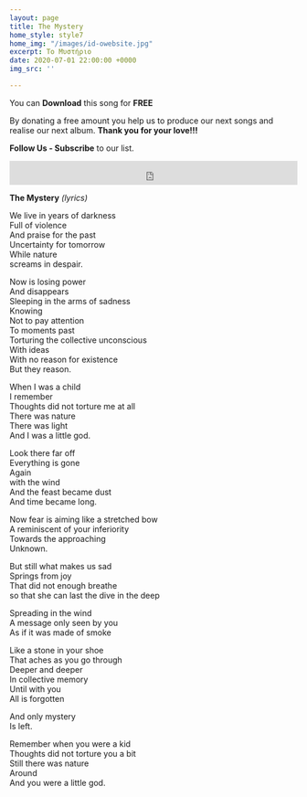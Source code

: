 ```yaml
---
layout: page
title: The Mystery
home_style: style7
home_img: "/images/id-owebsite.jpg"
excerpt: Το Μυστήριο
date: 2020-07-01 22:00:00 +0000
img_src: ''

---
```


You can **Download** this song for **FREE**

By donating a free amount you help us to produce our next songs and realise our next album. **Thank you for your love!!!**

**Follow Us - Subscribe** to our list.

<iframe style="border: 0; width: 100%; height: 42px;" src="https://bandcamp.com/EmbeddedPlayer/album=2634321029/size=small/bgcol=ffffff/linkcol=0687f5/track=3823232912/transparent=true/" seamless><a href="http://imperfectid.bandcamp.com/album/imperfect-id">Imperfect ID by Imperfect ID</a></iframe>

**The Mystery** _(lyrics)_

We live in years of darkness  
 Full of violence  
 And praise for the past  
 Uncertainty for tomorrow  
 While nature  
 screams in despair.

Now is losing power  
 And disappears  
 Sleeping in the arms of sadness  
 Knowing  
 Not to pay attention  
 To moments past  
 Torturing the collective unconscious  
 With ideas  
 With no reason for existence  
 But they reason.

When I was a child  
 I remember  
 Thoughts did not torture me at all  
 There was nature  
 There was light  
 And I was a little god.

Look there far off  
 Everything is gone  
 Again  
 with the wind  
 And the feast became dust  
 And time became long.

Now fear is aiming like a stretched bow  
 A reminiscent of your inferiority  
 Towards the approaching  
 Unknown.

But still what makes us sad  
 Springs from joy  
 That did not enough breathe  
 so that she can last the dive in the deep

Spreading in the wind  
 A message only seen by you  
 As if it was made of smoke

Like a stone in your shoe  
 That aches as you go through  
 Deeper and deeper  
 In collective memory  
 Until with you  
 All is forgotten

And only mystery  
 Is left.

Remember when you were a kid  
 Thoughts did not torture you a bit  
 Still there was nature  
 Around  
 And you were a little god.
